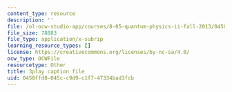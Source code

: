 ```yaml
---
content_type: resource
description: ''
file: /ol-ocw-studio-app/courses/8-05-quantum-physics-ii-fall-2013/0450ffd0045cc9d9c1f747334bad3fcb_a9FHHS6n-r4.srt
file_size: 78883
file_type: application/x-subrip
learning_resource_types: []
license: https://creativecommons.org/licenses/by-nc-sa/4.0/
ocw_type: OCWFile
resourcetype: Other
title: 3play caption file
uid: 0450ffd0-045c-c9d9-c1f7-47334bad3fcb
---
```

